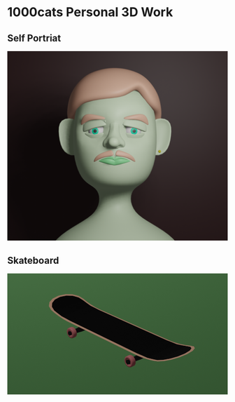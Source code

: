 # 1000cats Personal 3D Work

## Self Portriat
![selfie](https://raw.githubusercontent.com/onethousandcats/3d-models/refs/heads/main/selfie.png)

## Skateboard

![skateboard](https://raw.githubusercontent.com/onethousandcats/3d-models/refs/heads/main/skateboard-cropped.png)
